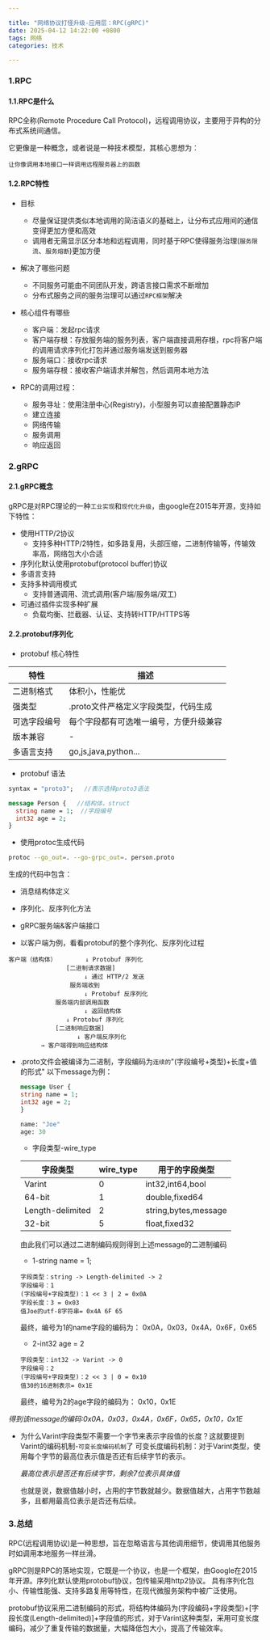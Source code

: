 ```yaml
---

title: "网络协议打怪升级-应用层：RPC(gRPC)"
date: 2025-04-12 14:22:00 +0800
tags: 网络
categories: 技术

---
```


### 1.RPC

#### 1.1.RPC是什么
RPC全称(Remote Procedure Call Protocol)，远程调用协议，主要用于异构的分布式系统间通信。

它更像是一种概念，或者说是一种技术模型，其核心思想为：
```
让你像调用本地接口一样调用远程服务器上的函数
```

#### 1.2.RPC特性

* 目标
  * 尽量保证提供类似本地调用的简洁语义的基础上，让分布式应用间的通信变得更加方便和高效
  * 调用者无需显示区分本地和远程调用，同时基于RPC使得服务治理(`服务限流`、`服务熔断`)更加方便

* 解决了哪些问题
  * 不同服务可能由不同团队开发，跨语言接口需求不断增加
  * 分布式服务之间的服务治理可以通过`RPC框架`解决

* 核心组件有哪些
  * 客户端：发起rpc请求
  * 客户端存根：存放服务端的服务列表，客户端直接调用存根，rpc将客户端的调用请求序列化打包并通过服务端发送到服务器
  * 服务端口：接收rpc请求
  * 服务端存根：接收客户端请求并解包，然后调用本地方法

* RPC的调用过程：
  * 服务寻址：使用注册中心(Registry)，小型服务可以直接配置静态IP
  * 建立连接
  * 网络传输
  * 服务调用
  * 响应返回

### 2.gRPC

#### 2.1.gRPC概念

gRPC是对RPC理论的一种`工业实现`和`现代化升级`，由google在2015年开源，支持如下特性：

* 使用HTTP/2协议
  * 支持多种HTTP/2特性，如多路复用，头部压缩，二进制传输等，传输效率高，网络包大小合适
* 序列化默认使用protobuf(protocol buffer)协议
* 多语言支持
* 支持多种调用模式
  * 支持普通调用、流式调用(客户端/服务端/双工)
* 可通过插件实现多种扩展
  * 负载均衡、拦截器、认证、支持转HTTP/HTTPS等

#### 2.2.protobuf序列化

* protobuf 核心特性

| 特性 | 描述 |
| --- | --- |
| 二进制格式 | 体积小，性能优 |
| 强类型 | .proto文件严格定义字段类型，代码生成 |
| 可选字段编号 | 每个字段都有可选唯一编号，方便升级兼容 |
| 版本兼容 | - |
| 多语言支持 | go,js,java,python... |

* protobuf 语法

```proto
syntax = "proto3";   //表示选择proto3语法

message Person {   //结构体，struct
  string name = 1;  //字段编号
  int32 age = 2;
}
```

* 使用protoc生成代码

```zsh
protoc --go_out=. --go-grpc_out=. person.proto
```
生成的代码中包含：
  * 消息结构体定义
  * 序列化、反序列化方法
  * gRPC服务端&客户端接口

* 以客户端为例，看看protobuf的整个序列化、反序列化过程

```
客户端（结构体）        ↓ Protobuf 序列化
                [二进制请求数据]
                     ↓ 通过 HTTP/2 发送
                 服务端收到
                     ↓ Protobuf 反序列化
             服务端内部调用函数
                     ↓ 返回结构体
                ↓ Protobuf 序列化
             [二进制响应数据]
                   ↓ 客户端反序列化
         → 客户端得到响应结构体
```

* .proto文件会被编译为二进制，字段编码为`连续的`"(字段编号+类型)+长度+值的形式"
以下message为例：

  ```proto
  message User {
  string name = 1;
  int32 age = 2;
  }

  name: "Joe"
  age: 30

  ```

  * 字段类型-wire_type

  | 字段类型 | wire_type | 用于的字段类型 |
  | --- | --- | --- |
  | Varint | 0 | int32,int64,bool |
  | 64-bit | 1 | double,fixed64 |
  | Length-delimited | 2 | string,bytes,message |
  | 32-bit | 5 | float,fixed32 |

  由此我们可以通过二进制编码规则得到上述message的二进制编码

  * 1-string name = 1;

  ```
  字段类型：string -> Length-delimited -> 2
  字段编号：1
  (字段编号+字段类型)：1 << 3 | 2 = 0x0A
  字段长度：3 = 0x03
  值Joe的utf-8字符串= 0x4A 6F 65
  ```
  最终，编号为1的name字段的编码为：
  0x0A，0x03，0x4A，0x6F，0x65

  * 2-int32 age = 2

  ```
  字段类型：int32 -> Varint -> 0
  字段编号：2
  (字段编号+字段类型)：2 << 3 | 0 = 0x10
  值30的16进制表示= 0x1E
  ```
  最终，编号为2的age字段的编码为：
  0x10，0x1E

*得到该message的编码:0x0A，0x03，0x4A，0x6F，0x65，0x10，0x1E*

* 为什么Varint字段类型不需要一个字节来表示字段值的长度？这就要提到Varint的编码机制-`可变长度编码机制`了
  可变长度编码机制：对于Varint类型，使用每个字节的最高位表示值是否还有后续字节的表示。

  *最高位表示是否还有后续字节，剩余7位表示具体值*

  也就是说，数据值越小时，占用的字节数就越少。数据值越大，占用字节数越多，且都用最高位表示是否还有后续。


### 3.总结
RPC(远程调用协议)是一种思想，旨在忽略语言与其他调用细节，使调用其他服务时如调用本地服务一样丝滑。

gRPC则是RPC的落地实现，它既是一个协议，也是一个框架，由Google在2015年开源。序列化默认使用protobuf协议，包传输采用http2协议。
具有序列化包小、传输性能强、支持多路复用等特性，在现代微服务架构中被广泛使用。

protobuf协议采用二进制编码的形式，将结构体编码为(字段编码+字段类型)+[字段长度(Length-delimited)]+字段值的形式，对于Varint这种类型，采用可变长度编码，减少了重复传输的数据量，大幅降低包大小，提高了传输效率。
